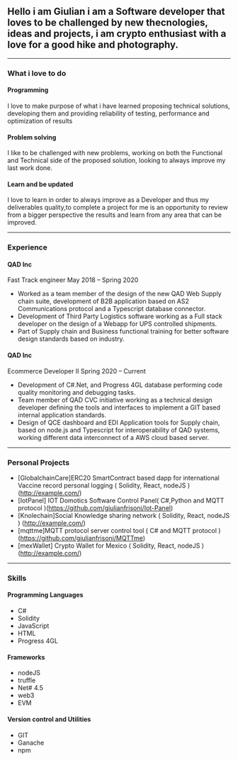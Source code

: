 ## Hello i am Giulian i am a Software developer that loves to be challenged by new thecnologies, ideas and projects, i am crypto enthusiast with a love for  a good hike and photography.


---

### What i love to do

#### Programming
 I love to make purpose of what i have learned  proposing technical solutions, developing them and providing reliability of testing, performance and optimization of results

#### Problem solving
 I like to be challenged with new problems, working on both the Functional and Technical side of the proposed solution, looking to always improve my last work done.


#### Learn and be updated
 I love to learn in order to always improve as a Developer and thus my deliverables quality,to complete  a project for me is an opportunity to review from a bigger perspective the results and learn from any area that can be improved.
 
---

### Experience
#### QAD Inc
Fast Track engineer 
May 2018 – Spring 2020

- Worked as a team member of the design of the new QAD Web Supply chain suite, development of B2B application based on AS2 Communications protocol and a Typescript database connector.
- Development of Third Party Logistics software working as a Full stack developer on the design of a Webapp for UPS controlled shipments.
- Part of Supply chain and Business functional training for better software design standards based on industry.

#### QAD Inc
Ecommerce Developer II
Spring 2020 –  Current
- Development of C#.Net, and Progress 4GL database performing code quality monitoring and debugging tasks.
- Team member of QAD CVC initiative working as a technical design developer defining the tools and interfaces to implement a GIT based internal application standards.
- Design of QCE dashboard and EDI Application tools for Supply chain, based on node.js and Typescript for interoperability of QAD systems, working  different data interconnect of  a AWS cloud based server.

---
### Personal Projects
- [GlobalchainCare]ERC20 SmartContract based dapp for international Vaccine record personal logging ( Solidity, React, nodeJS ) (http://example.com/)
- [IotPanel] IOT Domotics Software Control Panel( C#,Python and MQTT protocol )(https://github.com/giulianfrisoni/Iot-Panel)
- [Knolechain]Social Knowledge sharing network ( Solidity, React, nodeJS ) (http://example.com/)
- [mqttme]MQTT protocol server control tool ( C# and MQTT protocol )(https://github.com/giulianfrisoni/MQTTme)
- [mexWallet] Crypto Wallet for Mexico ( Solidity, React, nodeJS ) (http://example.com/)

---
### Skills
#### Programming Languages
- C#
- Solidity
- JavaScript
- HTML
- Progress 4GL

#### Frameworks
- nodeJS
- truffle
- Net# 4.5
- web3
- EVM

#### Version control and Utilities
- GIT
- Ganache
- npm
